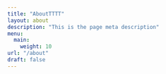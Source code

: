 ```yaml
---
title: "AboutTTTT"
layout: about
description: "This is the page meta description"
menu:
  main:
    weight: 10
url: "/about"
draft: false
---
```


